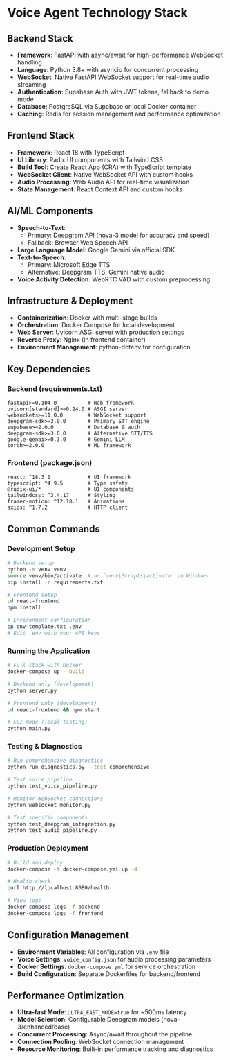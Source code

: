 # Voice Agent Technology Stack

## Backend Stack

- **Framework**: FastAPI with async/await for high-performance WebSocket handling
- **Language**: Python 3.8+ with asyncio for concurrent processing
- **WebSocket**: Native FastAPI WebSocket support for real-time audio streaming
- **Authentication**: Supabase Auth with JWT tokens, fallback to demo mode
- **Database**: PostgreSQL via Supabase or local Docker container
- **Caching**: Redis for session management and performance optimization

## Frontend Stack

- **Framework**: React 18 with TypeScript
- **UI Library**: Radix UI components with Tailwind CSS
- **Build Tool**: Create React App (CRA) with TypeScript template
- **WebSocket Client**: Native WebSocket API with custom hooks
- **Audio Processing**: Web Audio API for real-time visualization
- **State Management**: React Context API and custom hooks

## AI/ML Components

- **Speech-to-Text**: 
  - Primary: Deepgram API (nova-3 model for accuracy and speed)
  - Fallback: Browser Web Speech API
- **Large Language Model**: Google Gemini via official SDK
- **Text-to-Speech**:
  - Primary: Microsoft Edge TTS
  - Alternative: Deepgram TTS, Gemini native audio
- **Voice Activity Detection**: WebRTC VAD with custom preprocessing

## Infrastructure & Deployment

- **Containerization**: Docker with multi-stage builds
- **Orchestration**: Docker Compose for local development
- **Web Server**: Uvicorn ASGI server with production settings
- **Reverse Proxy**: Nginx (in frontend container)
- **Environment Management**: python-dotenv for configuration

## Key Dependencies

### Backend (requirements.txt)
```
fastapi>=0.104.0          # Web framework
uvicorn[standard]>=0.24.0 # ASGI server
websockets>=11.0.0        # WebSocket support
deepgram-sdk>=3.0.0       # Primary STT engine
supabase>=2.0.0           # Database & auth
deepgram-sdk>=3.0.0       # Alternative STT/TTS
google-genai>=0.3.0       # Gemini LLM
torch>=2.0.0              # ML framework
```

### Frontend (package.json)
```
react: ^18.3.1            # UI framework
typescript: ^4.9.5        # Type safety
@radix-ui/*               # UI components
tailwindcss: ^3.4.17      # Styling
framer-motion: ^12.18.1   # Animations
axios: ^1.7.2             # HTTP client
```

## Common Commands

### Development Setup
```bash
# Backend setup
python -m venv venv
source venv/bin/activate  # or `venv\Scripts\activate` on Windows
pip install -r requirements.txt

# Frontend setup
cd react-frontend
npm install

# Environment configuration
cp env-template.txt .env
# Edit .env with your API keys
```

### Running the Application
```bash
# Full stack with Docker
docker-compose up --build

# Backend only (development)
python server.py

# Frontend only (development)
cd react-frontend && npm start

# CLI mode (local testing)
python main.py
```

### Testing & Diagnostics
```bash
# Run comprehensive diagnostics
python run_diagnostics.py --test comprehensive

# Test voice pipeline
python test_voice_pipeline.py

# Monitor WebSocket connections
python websocket_monitor.py

# Test specific components
python test_deepgram_integration.py
python test_audio_pipeline.py
```

### Production Deployment
```bash
# Build and deploy
docker-compose -f docker-compose.yml up -d

# Health check
curl http://localhost:8080/health

# View logs
docker-compose logs -f backend
docker-compose logs -f frontend
```

## Configuration Management

- **Environment Variables**: All configuration via `.env` file
- **Voice Settings**: `voice_config.json` for audio processing parameters
- **Docker Settings**: `docker-compose.yml` for service orchestration
- **Build Configuration**: Separate Dockerfiles for backend/frontend

## Performance Optimization

- **Ultra-fast Mode**: `ULTRA_FAST_MODE=true` for ~500ms latency
- **Model Selection**: Configurable Deepgram models (nova-3/enhanced/base)
- **Concurrent Processing**: Async/await throughout the pipeline
- **Connection Pooling**: WebSocket connection management
- **Resource Monitoring**: Built-in performance tracking and diagnostics